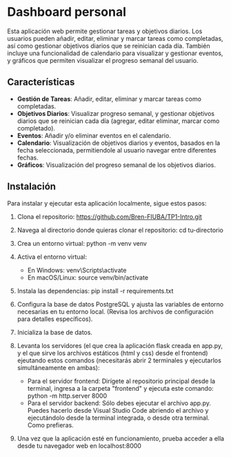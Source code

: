 # Dashboard personal 
Esta aplicación web permite gestionar tareas y objetivos diarios. Los usuarios pueden añadir, editar, eliminar y marcar tareas como completadas, así como gestionar objetivos diarios que se reinician cada día. También incluye una funcionalidad de calendario para visualizar y gestionar eventos, y gráficos que permiten visualizar el progreso semanal del usuario. 

## Características 

- **Gestión de Tareas**: Añadir, editar, eliminar y marcar tareas como completadas.
- **Objetivos Diarios**: Visualizar progreso semanal, y gestionar objetivos diarios que se reinician cada día (agregar, editar eliminar, marcar como completado).
- **Eventos**: Añadir y/o eliminar eventos en el calendario.
- **Calendario**: Visualización de objetivos diarios y eventos, basados en la fecha seleccionada, permitiendole al usuario navegar entre diferentes fechas.
- **Gráficos**: Visualización del progreso semanal de los objetivos diarios.

## Instalación 
Para instalar y ejecutar esta aplicación localmente, sigue estos pasos:

1. Clona el repositorio:
  https://github.com/Bren-FIUBA/TP1-Intro.git

2. Navega al directorio donde quieras clonar el repositorio: 
  cd tu-directorio

3. Crea un entorno virtual: 
  python -m venv venv

4. Activa el entorno virtual: 
    - En Windows: venv\Scripts\activate 
    - En macOS/Linux: source venv/bin/activate

5. Instala las dependencias: 
  pip install -r requirements.txt

6. Configura la base de datos PostgreSQL y ajusta las variables de entorno necesarias en tu entorno local. (Revisa los archivos de configuración para detalles específicos).

7. Inicializa la base de datos.

8. Levanta los servidores (el que crea la aplicación flask creada en app.py, y el que sirve los archivos estáticos (html y css) desde el frontend) ejeutando estos comandos (necesitarás abrir 2 terminales y ejecutarlos simultáneamente en ambas): 
    - Para el servidor frontend: Dirígete al repositorio principal desde la terminal, ingresa a la carpeta "frontend" y ejecuta este comando: python -m http.server 8000 
    - Para el servidor backend: Sólo debes ejecutar el archivo app.py. Puedes hacerlo desde Visual Studio Code abriendo el archivo y ejecutándolo desde la terminal integrada, o desde otra terminal. Como prefieras. 

9. Una vez que la aplicación esté en funcionamiento, prueba acceder a ella desde tu navegador web en localhost:8000
